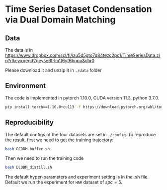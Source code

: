 # Time Series Dataset Condensation via Dual Domain Matching

## Data
The data is in https://www.dropbox.com/scl/fi/izu5d5gto7q84tezc2pc1/TimeSeriesData.zip?rlkey=qeqd2qeyse6trlm1t6yf6bppu&dl=0

Please download it and unzip it in `./data` folder

## Environment
The code is implemented in pytorch 1.10.0, CUDA version 11.3, python 3.7.0.

```bash
pip install torch==1.10.0+cu113 -f https://download.pytorch.org/whl/torch_stable.html
```


## Reproducibility
The default configs of the four datasets are set in `./config`.
To reproduce the result, first we need to get the training trajectory:
```bash
bash DCDDM_buffer.sh
```
Then we need to run the training code
```bash
bash DCDDM_distill.sh
```

The default hyper-parameters and experiment setting is in the .sh file.
Default we run the experiment for `HAR` dataset of $spc=5$.
